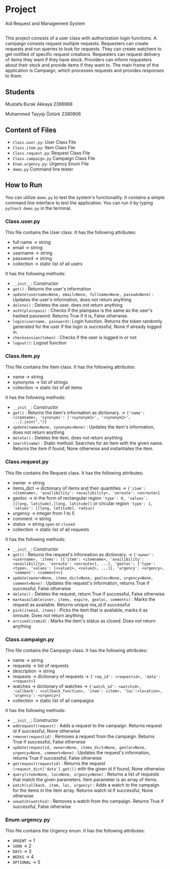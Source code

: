 # Project

Aid Request and Management System

##

This project consists of a user class with authorization login functions.
A campaign consists request multiple requests.
Requesters can create requests and run queries to look for requests. They can create watchers to get notified of specific request creations.
Requesters can request delivery of items they want if they have stock.
Providers can inform requesters about their stock and provide items if they want to. The main frame of the application is Campaign, which processes requests and provides responses to them.

## Students

Mustafa Burak Akkaya
2396968

Muhammed Tayyip Öztürk
2380806

## Content of Files

- `Class.user.py`: User Class File
- `Class.item.py`: Item Class File
- `Class.request.py`: Request Class File
- `Class.campaign.py` Campaign Class File
- `Enum.urgency.py`: Urgency Enum File
- `demo.py` Command line tester

## How to Run

You can utilize `demo.py` to test the system's functionality. It contains a simple command line interface to test the application. You can run it by typing `python3 demo.py` in the terminal.

### Class.user.py

This file contains the User class. It has the following attributes:

- full name -> string
- email -> string
- username -> string
- password -> string
- collection -> static list of all users

It has the following methods:

- `__init__`: Constructor
- `get()` : Returns the user's information
- `update(username=None, email=None, fullname=None, passwd=None)` : Updates the user's information, does not return anything
- `delete()` : Deletes the user, does not return anything
- `auth(plainpass)` : Checks if the plainpass is the same as the user's hashed password. Returns True if it is, False otherwise.
- `login(username, password)`: Login function. Returns the token randomly generated for the user if the login is successful, None if already logged in.
- `checksession(token)` : Checks if the user is logged in or not
- `logout()`: Logout function

### Class.item.py

This file contains the Item class. It has the following attributes:

- name -> string
- synonyms -> list of strings
- collection -> static list of all items

It has the following methods:

- `__init__`: Constructor
- `get()` : Returns the item's information as dictionary. -> `{'name': <itemname>, 'synonyms': ['<synonym1>', '<synonym2>', ...].join(",")}`
- `update(name=None, synonyms=None)` : Updates the item's information, does not return anything
- `delete()` : Deletes the item, does not return anything
- `search(name)` : Static method. Searches for an item with the given name. Returns the item if found, None otherwise and instantiates the item.

### Class.request.py

This file contains the Request class. It has the following attributes:

- owner -> string
- items_dict -> dictionary of items and their quantities -> `{'item': <itemname>, 'availibility': <availibility>, 'onroute': <onroute>}`
- geoloc -> in the form of rectangular region `` 'type': 0, 'values`: [[long, latitude],[long, latitude]] `` or circular region `'type': 1, 'values': [[long, latitude], radius]`
- urgency -> integer from 1 to 5
- comment -> string
- status -> string `open` or `closed`
- collection -> static list of all requests

It has the following methods:

- `__init__`: Constructor
- `get()` : Returns the request's information as dictionary. -> `{'owner': <username>, 'items': [{'item': <itemname>, 'availibility': <availibility>, 'onroute': <onroute>}, ...], 'geoloc': {'type': <type>, 'values': [<value1>, <value2>, ...]}, 'urgency': <urgency>, 'comment': <comment>>}`
- `update(owner=None, items_dict=None, geoloc=None, urgency=None, comment=None)` : Updates the request's information, returns True if successful, False otherwise
- `delete()` : Deletes the request, return True if successful, False otherwise
- `markavailable(user, items, expire, geoloc, comments)` : Marks the request as available. Returns unique ma_id if successful
- `pick(itemid, items)` : Picks the item that is available, marks it as onroute. Does not return anything
- `arrived(itemid)` : Marks the item's status as closed. Does not return anything

### Class.campaign.py

This file contains the Campaign class. It has the following attributes:

- name -> string
- requests -> list of requests
- description -> string
- requests -> dictionary of requests -> `{'req_id': <requestid>, 'data': <request>}`
- watches -> dictionary of watches -> `{'watch_id': <watchid>, 'callback': <callback_function>, 'item': <item>, 'loc':<location>, 'urgency': <urgency>}`
- collection -> static list of all campaigns

It has the following methods:

- `__init__`: Constructor
- `addrequest(request)` : Adds a request to the campaign. Returns request id if successful, None otherwise
- `remove(requestid)` : Removes a request from the campaign. Returns True if successful, False otherwise
- `update(requestid, owner=None, items_dict=None, geoloc=None, urgency=None, comment=None)` : Updates the request's information, returns True if successful, False otherwise
- `getrequest(requestid)` : Returns the request `(request_dict['data'].get())` with the given id if found, None otherwise
- `query(item=None, loc=None, urgency=None)` : Returns a list of requests that match the given parameters. Item parameter is an array of Items.
- `watch(callback, item, loc, urgency)` : Adds a watch to the campaign for the items in the item array. Returns watch id if successful, None otherwise
- `unwatch(watchid)` : Removes a watch from the campaign. Returns True if successful, False otherwise

### Enum.urgency.py

This file contains the Urgency enum. It has the following attributes:

- `URGENT` -> 1
- `SOON` -> 2
- `DAYS` -> 3
- `WEEKS` -> 4
- `OPTIONAL` -> 5
